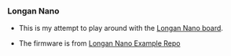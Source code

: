 ### Longan Nano
- This is my attempt to play around with the [Longan Nano board](https://longan.sipeed.com/en/).

- The firmware is from [Longan Nano Example Repo](https://github.com/sipeed/Longan_GD32VF_examples)
